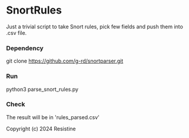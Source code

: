 # SnortRules
Just a trivial script to take Snort rules, pick few fields and push them into .csv file.

### Dependency
git clone https://github.com/g-rd/snortparser.git

### Run
python3 parse_snort_rules.py

### Check
The result will be in 'rules_parsed.csv'

Copyright (c) 2024 Resistine
